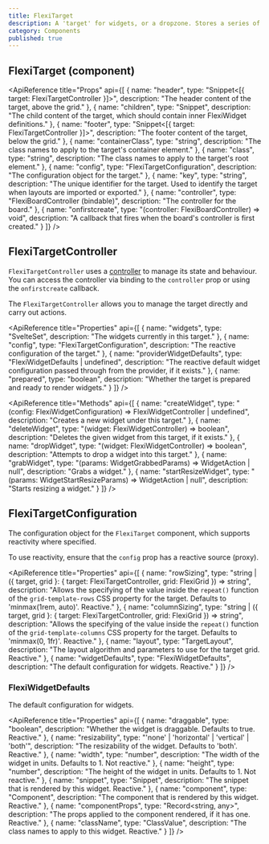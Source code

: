```yaml
---
title: FlexiTarget
description: A 'target' for widgets, or a dropzone. Stores a series of widget instances in a managed grid layout.
category: Components
published: true
---
```


<script lang="ts">
    import ApiReference from '$lib/components/docs/api-reference.svelte';
</script>

## FlexiTarget (component)

<ApiReference title="Props" api={[
{
name: "header",
type: "Snippet<[{ target: FlexiTargetController }]>",
description: "The header content of the target, above the grid."
},
{
name: "children",
type: "Snippet",
description: "The child content of the target, which should contain inner FlexiWidget definitions."
},
{
name: "footer",
type: "Snippet<[{ target: FlexiTargetController }]>",
description: "The footer content of the target, below the grid."
},
{
name: "containerClass",
type: "string",
description: "The class names to apply to the target's container element."
},
{
name: "class",
type: "string",
description: "The class names to apply to the target's root element."
},
{
name: "config",
type: "FlexiTargetConfiguration",
description: "The configuration object for the target."
},
{
name: "key",
type: "string",
description: "The unique identifier for the target. Used to identify the target when layouts are imported or exported."
},
{
name: "controller",
type: "FlexiBoardController (bindable)",
description: "The controller for the board."
},
{
name: "onfirstcreate",
type: "(controller: FlexiBoardController) => void",
description: "A callback that fires when the board's controller is first created."
}
]} />

## FlexiTargetController

`FlexiTargetController` uses a [controller](/docs/controllers) to manage its state and behaviour. You can access the controller via binding to the `controller` prop or using the `onfirstcreate` callback.

The `FlexiTargetController` allows you to manage the target directly and carry out actions.

<ApiReference title="Properties" api={[
{
name: "widgets",
type: "SvelteSet<FlexiWidgetController>",
description: "The widgets currently in this target."
},
{
name: "config",
type: "FlexiTargetConfiguration",
description: "The reactive configuration of the target."
},
{
name: "providerWidgetDefaults",
type: "FlexiWidgetDefaults | undefined",
description: "The reactive default widget configuration passed through from the provider, if it exists."
},
{
name: "prepared",
type: "boolean",
description: "Whether the target is prepared and ready to render widgets."
}
]} />

<ApiReference title="Methods" api={[
{
name: "createWidget",
type: "(config: FlexiWidgetConfiguration) => FlexiWidgetController | undefined",
description: "Creates a new widget under this target."
},
{
name: "deleteWidget",
type: "(widget: FlexiWidgetController) => boolean",
description: "Deletes the given widget from this target, if it exists."
},
{
name: "dropWidget",
type: "(widget: FlexiWidgetController) => boolean",
description: "Attempts to drop a widget into this target."
},
{
name: "grabWidget",
type: "(params: WidgetGrabbedParams) => WidgetAction | null",
description: "Grabs a widget."
},
{
name: "startResizeWidget",
type: "(params: WidgetStartResizeParams) => WidgetAction | null",
description: "Starts resizing a widget."
}
]} />

## FlexiTargetConfiguration

The configuration object for the `FlexiTarget` component, which supports reactivity where specified.

To use reactivity, ensure that the `config` prop has a reactive source (proxy).

<ApiReference title="Properties" api={[
{
name: "rowSizing",
type: "string | ({ target, grid }: { target: FlexiTargetController, grid: FlexiGrid }) => string",
description: "Allows the specifying of the value inside the `repeat()` function of the `grid-template-rows` CSS property for the target. Defaults to 'minmax(1rem, auto)'. Reactive."
},
{
name: "columnSizing",
type: "string | ({ target, grid }: { target: FlexiTargetController, grid: FlexiGrid }) => string",
description: "Allows the specifying of the value inside the `repeat()` function of the `grid-template-columns` CSS property for the target. Defaults to 'minmax(0, 1fr)'. Reactive."
},
{
name: "layout",
type: "TargetLayout",
description: "The layout algorithm and parameters to use for the target grid. Reactive."
},
{
name: "widgetDefaults",
type: "FlexiWidgetDefaults",
description: "The default configuration for widgets. Reactive."
}
]} />

### FlexiWidgetDefaults

The default configuration for widgets.

<ApiReference title="Properties" api={[
{
name: "draggable",
type: "boolean",
description: "Whether the widget is draggable. Defaults to true. Reactive."
},
{
name: "resizability",
type: "'none' | 'horizontal' | 'vertical' | 'both'",
description: "The resizability of the widget. Defaults to 'both'. Reactive."
},
{
name: "width",
type: "number",
description: "The width of the widget in units. Defaults to 1. Not reactive."
},
{
name: "height",
type: "number",
description: "The height of the widget in units. Defaults to 1. Not reactive."
},
{
name: "snippet",
type: "Snippet",
description: "The snippet that is rendered by this widget. Reactive."
},
{
name: "component",
type: "Component",
description: "The component that is rendered by this widget. Reactive."
},
{
name: "componentProps",
type: "Record<string, any>",
description: "The props applied to the component rendered, if it has one. Reactive."
},
{
name: "className",
type: "ClassValue",
description: "The class names to apply to this widget. Reactive."
}
]} />
